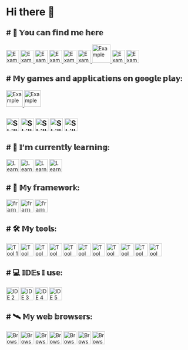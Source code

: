 # Hi there 👋

<!--
**alexeykrymov/alexeykrymov** is a ✨ _special_ ✨ repository because its `README.md` (this file) appears on your GitHub profile.

Here are some ideas to get you started:

- 🔭 I’m currently working on ...
- 🌱 I’m currently learning ...
- 👯 I’m looking to collaborate on ...
- 🤔 I’m looking for help with ...
- 💬 Ask me about ...
- 📫 How to reach me: ...
- 😄 Pronouns: ...
- ⚡ Fun fact: ...
-->

<h3 style="font-size: 20px;"># 📡 𝕐𝕠𝕦 𝕔𝕒𝕟 𝕗𝕚𝕟𝕕 𝕞𝕖 𝕙𝕖𝕣𝕖</h3>


<a href="https://www.upwork.com/freelancers/~0188c427729dac0967">
  <img width="35" alt="Example" src="https://github.com/alexeykrymov/alexeykrymov/assets/55350467/096f5c9a-9f84-48f3-afdc-d759617d5063">
</a>

<a href="https://www.sololearn.com/en/profile/6436543">
  <img width="35" alt="Example" src="https://github.com/alexeykrymov/alexeykrymov/assets/55350467/d69cf089-41d7-4616-ba25-7c6f4ba95b49">
</a>
<a href="https://www.linkedin.com/in/aleksei-krymov-ko7t0/">
  <img width="35" alt="Example" src="https://github.com/alexeykrymov/alexeykrymov/assets/55350467/81a92b75-e11c-420a-8137-e6252450d279">
</a>
<a href="https://github.com/alexeykrymov">
  <img width="35" alt="Example" src="https://github.com/alexeykrymov/alexeykrymov/assets/55350467/3be2fe29-e0ae-4c29-a32a-169643347141">
</a>
<a href="https://www.chess.com/member/ko7t0">
  <img width="35" alt="Example" src="https://github.com/alexeykrymov/alexeykrymov/assets/55350467/7e271f39-cc35-465c-8341-2acc045913db">
</a>
<a href="https://lichess.org/@/KO7T0">
  <img width="35" alt="Example" src="https://github.com/alexeykrymov/alexeykrymov/assets/55350467/a15a09f3-0907-497f-a1c8-0dd175fbdd94">
</a>
<a href="https://infospace.ge/">
  <img width="50" alt="Example" src="https://github.com/alexeykrymov/alexeykrymov/assets/55350467/2ac5a557-01ea-4afb-bcd6-5014385f66ad">
</a>
<a href="https://example.com">
  <img width="35" alt="Example" src="https://github.com/alexeykrymov/alexeykrymov/assets/55350467/b3fca0a1-3fa4-41fa-a55b-622701d08b77">
</a>
<a href="t.me/KO7T0">
  <img width="35" alt="Example" src="https://github.com/alexeykrymov/alexeykrymov/assets/55350467/3e5f2b6c-f8ce-40d6-a284-2d991561721f">
</a>


<h3 style="font-size: 20px;"># 𝕄𝕪 𝕘𝕒𝕞𝕖𝕤 𝕒𝕟𝕕 𝕒𝕡𝕡𝕝𝕚𝕔𝕒𝕥𝕚𝕠𝕟𝕤 𝕠𝕟 𝕘𝕠𝕠𝕘𝕝𝕖 𝕡𝕝𝕒𝕪:</h3>


<a href="https://play.google.com/store/apps/details?id=com.upstep.smartcalories&hl=en&gl=US">
  <img width="45" alt="Example" src="https://github.com/alexeykrymov/alexeykrymov/assets/55350467/7437348b-42c2-4d59-beb8-6908ebf40d39">
</a>
<a href="https://play.google.com/store/apps/details?id=com.upstep.labyrinthofdeadlytraps&hl=en&gl=US">
  <img width="45" alt="Example" src="https://github.com/alexeykrymov/alexeykrymov/assets/55350467/289a3419-71f4-4e8e-a51b-6153572775b9">
</a>


<h3 style="font-size: 20px;"# 😎 𝔸𝕝𝕣𝕖𝕒𝕕𝕪 𝕞𝕒𝕤𝕥𝕖𝕣𝕖𝕕:</h3>


<img width="35" alt="Skill 1" src="https://github.com/alexeykrymov/alexeykrymov/assets/55350467/4c9b2e5c-c64b-4c64-95eb-fe5fb5dbb80c">
<img width="35" alt="Skill 2" src="https://github.com/alexeykrymov/alexeykrymov/assets/55350467/b23ea10b-6ac1-4cff-a64c-9ff779cc01a6">
<img width="35" alt="Skill 3" src="https://github.com/alexeykrymov/alexeykrymov/assets/55350467/4c468ca7-913c-4390-addb-42285f7bee0f">
<img width="35" alt="Skill 4" src="https://github.com/alexeykrymov/alexeykrymov/assets/55350467/2d32fa69-3dcc-48e7-ae55-07cfbe032bad">
<img width="35" alt="Skill 5" src="https://github.com/alexeykrymov/alexeykrymov/assets/55350467/d4acc0cb-2733-463a-9bd3-0949b2b66a6d">

<h3 style="font-size: 20px;"># 🌱 𝕀’𝕞 𝕔𝕦𝕣𝕣𝕖𝕟𝕥𝕝𝕪 𝕝𝕖𝕒𝕣𝕟𝕚𝕟𝕘:</h3>

<img width="35" alt="Learning 1" src="https://github.com/alexeykrymov/alexeykrymov/assets/55350467/85cbd07f-ef69-41c4-aef3-bca17b7e339a">
<img width="35" alt="Learning 2" src="https://github.com/alexeykrymov/alexeykrymov/assets/55350467/94f478ff-5c4c-4c6a-9611-4b210841c5ce">
<img width="35" alt="Learning 3" src="https://github.com/alexeykrymov/alexeykrymov/assets/55350467/b536c713-3ee3-4820-ae2f-d60149c2f732">
<img width="35" alt="Learning 4" src="https://github.com/alexeykrymov/alexeykrymov/assets/55350467/68281b00-2175-4ceb-a75d-29e1c412cb0c">

<h3 style="font-size: 20px;"># 💼 𝕄𝕪 𝕗𝕣𝕒𝕞𝕖𝕨𝕠𝕣𝕜:</h3>


<img width="35" alt="𝕗𝕣𝕒𝕞𝕖𝕨𝕠𝕣𝕜 1" src="https://github.com/alexeykrymov/alexeykrymov/assets/55350467/4c468ca7-913c-4390-addb-42285f7bee0f">
<img width="35" alt="𝕗𝕣𝕒𝕞𝕖𝕨𝕠𝕣𝕜 2" src="https://github.com/alexeykrymov/alexeykrymov/assets/55350467/71b6dd16-7301-4314-a64f-93fa8d12a3d7">
<img width="35" alt="𝕗𝕣𝕒𝕞𝕖𝕨𝕠𝕣𝕜 3" src="https://github.com/alexeykrymov/alexeykrymov/assets/55350467/2cd65841-690d-4c0a-a5cb-61af740d52b4">

<h3 style="font-size: 20px;"># 🛠️ 𝕄𝕪 𝕥𝕠𝕠𝕝𝕤:</h3>


<img width="35" alt="Tool 1" src="https://github.com/alexeykrymov/alexeykrymov/assets/55350467/4c468ca7-913c-4390-addb-42285f7bee0f">
<img width="35" alt="Tool 2" src="https://github.com/alexeykrymov/alexeykrymov/assets/55350467/f91d6fe6-a64c-4dec-a3e5-c3234ea09a56">
<img width="35" alt="Tool 3" src="https://github.com/alexeykrymov/alexeykrymov/assets/55350467/bf1dd9a8-2ba0-45d3-a6e2-fc7cc56c7c04">
<img width="35" alt="Tool 4" src="https://github.com/alexeykrymov/alexeykrymov/assets/55350467/4372fcc7-a28f-4d42-935a-edf004bf41c7">
<img width="35" alt="Tool 5" src="https://github.com/alexeykrymov/alexeykrymov/assets/55350467/d5362e82-77ff-4d06-bd79-1541fbe6482c">
<img width="35" alt="Tool 6" src="https://github.com/alexeykrymov/alexeykrymov/assets/55350467/51f100b6-bdc9-4092-8073-ed28e67d8564">
<img width="35" alt="Tool 7" src="https://github.com/alexeykrymov/alexeykrymov/assets/55350467/547edf65-1fef-488a-8460-b05261c3936f">
<img width="35" alt="Tool 8" src="https://github.com/alexeykrymov/alexeykrymov/assets/55350467/fdd1dc27-348a-46a4-8b2d-d47ece32258b">
<img width="35" alt="Tool 9" src="https://github.com/alexeykrymov/alexeykrymov/assets/55350467/bcac2c91-173f-4995-b459-9f54987f873e">
<img width="35" alt="Tool 10" src="https://github.com/alexeykrymov/alexeykrymov/assets/55350467/b3c2bc87-7b01-48e9-812f-defb1cd83e81">
<img width="35" alt="Tool 11" src="https://github.com/alexeykrymov/alexeykrymov/assets/55350467/ba5d5f91-7a42-47bb-a803-20b23b919f08">

<h3 style="font-size: 20px;"># 💻 𝕀𝔻𝔼𝕤 𝕀 𝕦𝕤𝕖:</h3>


<img width="35" alt="IDE 2" src="https://github.com/alexeykrymov/alexeykrymov/assets/55350467/933c3190-2440-484e-9c23-6944db3f7325">
<img width="35" alt="IDE 3" src="https://github.com/alexeykrymov/alexeykrymov/assets/55350467/a3a14d91-4ce0-4d23-91f1-6d5b1d6da38f">
<img width="35" alt="IDE 4" src="https://github.com/alexeykrymov/alexeykrymov/assets/55350467/f0733e09-abba-4f20-a96d-629999eba955">
<img width="35" alt="IDE 5" src="https://github.com/alexeykrymov/alexeykrymov/assets/55350467/115f50ab-17be-4187-8e68-0ddee1e1e834">

<h3 style="font-size: 20px;"># 🛰️ 𝕄𝕪 𝕨𝕖𝕓 𝕓𝕣𝕠𝕨𝕤𝕖𝕣𝕤:</h3>


<img width="35" alt="Browser 2" src="https://github.com/alexeykrymov/alexeykrymov/assets/55350467/c033138f-2bce-4afa-960e-7aa7f08109ad">
<img width="35" alt="Browser 3" src="https://github.com/alexeykrymov/alexeykrymov/assets/55350467/ad163b43-6aea-4e23-9093-992b316d8b6f">
<img width="35" alt="Browser 4" src="https://github.com/alexeykrymov/alexeykrymov/assets/55350467/1cf3402c-0068-444a-8d95-63fbd5854b85">
<img width="35" alt="Browser 5" src="https://github.com/alexeykrymov/alexeykrymov/assets/55350467/d07508f9-edfa-4815-82bb-1e26c966eb8a">
<img width="35" alt="Browser 6" src="https://github.com/alexeykrymov/alexeykrymov/assets/55350467/74934866-c98b-4988-8d9d-1d7fd284a6a3">
<img width="35" alt="Browser 7" src="https://github.com/alexeykrymov/alexeykrymov/assets/55350467/21032fd0-b6d8-43b9-9e81-f7885b32e5df">
<img width="35" alt="Browser 8" src="https://github.com/alexeykrymov/alexeykrymov/assets/55350467/3a915886-04a1-4628-aafe-5d19c02dddcb">
